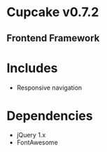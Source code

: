 # Cupcake v0.7.2

## Frontend Framework

# Includes
- Responsive navigation

# Dependencies
- jQuery 1.x
- FontAwesome
